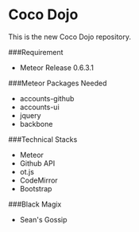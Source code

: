 Coco Dojo
========

This is the new Coco Dojo repository.

###Requirement
+ Meteor Release 0.6.3.1

###Meteor Packages Needed
+ accounts-github
+ accounts-ui
+ jquery
+ backbone

###Technical Stacks
+ Meteor
+ Github API
+ ot.js
+ CodeMirror
+ Bootstrap

###Black Magix
+ Sean's Gossip
